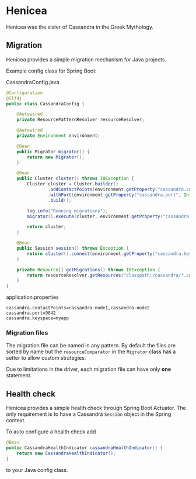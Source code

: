 # Henicea

Henicea was the sister of Cassandra in the Greek Mythology.

## Migration

Henicea provides a simple migration mechanism for Java projects.

Example config class for Spring Boot:

CassandraConfig.java
```java
@Configuration
@Slf4j
public class CassandraConfig {

    @Autowired
    private ResourcePatternResolver resourceResolver;

    @Autowired
    private Environment environment;

    @Bean
    public Migrator migrator() {
        return new Migrator();
    }

    @Bean
    public Cluster cluster() throws IOException {
        Cluster cluster = Cluster.builder()
                .addContactPoints(environment.getProperty("cassandra.contactPoints").split(","))
                .withPort(environment.getProperty("cassandra.port", Integer.class))
                .build();

        log.info("Running migrations");
        migrator().execute(cluster, environment.getProperty("cassandra.keyspace"), getMigrations());

        return cluster;
    }

    @Bean
    public Session session() throws Exception {
        return cluster().connect(environment.getProperty("cassandra.keyspace"));
    }

    private Resource[] getMigrations() throws IOException {
        return resourceResolver.getResources("classpath:/cassandra/*.cql");
    }
}
```

application.properties
```
cassandra.contactPoints=cassandra-node1,cassandra-node2
cassandra.port=9042
cassandra.keyspace=myapp
```

### Migration files

The migration file can be named in any pattern. By default the files are sorted by name
but the `resourceComparator` in the `Migrator` class has a setter to allow custom strategies.

Due to limitations in the driver, each migration file can have only **one** statement.

## Health check

Henicea provides a simple health check through Spring Boot Actuator. The only requirement
is to have a Cassandra `Session` object in the Spring context.

To auto configure a health check add
```java
@Bean
public CassandraHealthIndicator cassandraHealthIndicator() {
    return new CassandraHealthIndicator();
}
```
to your Java config class.
